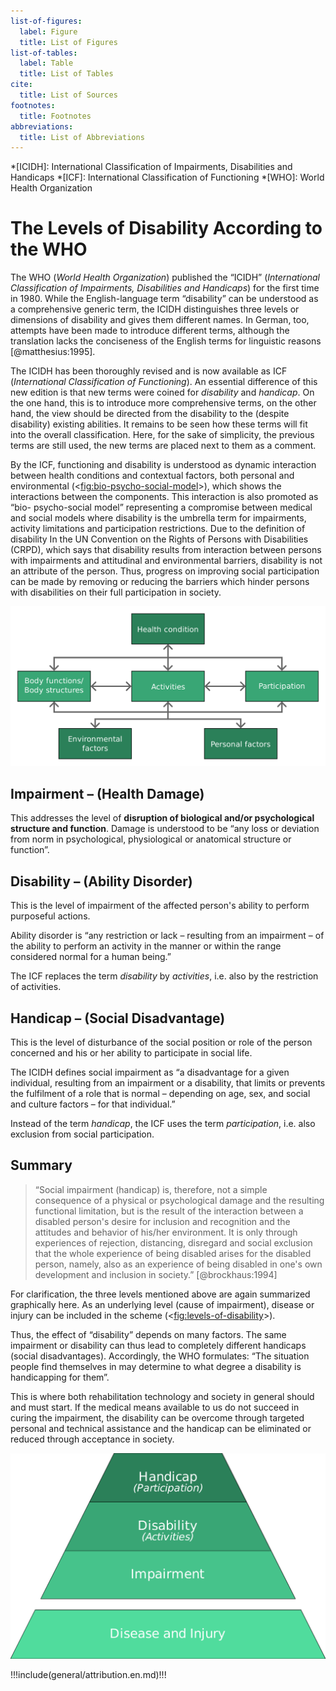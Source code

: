 ```yaml
---
list-of-figures:
  label: Figure
  title: List of Figures
list-of-tables:
  label: Table
  title: List of Tables
cite:
  title: List of Sources
footnotes:
  title: Footnotes
abbreviations:
  title: List of Abbreviations
---
```


<!-- prettier-ignore -->
*[ICIDH]: International Classification of Impairments, Disabilities and Handicaps
*[ICF]: International Classification of Functioning
*[WHO]: World Health Organization

# The Levels of Disability According to the WHO

The WHO (_World Health Organization_) published the “ICIDH” (_International Classification of Impairments, Disabilities and Handicaps_) for the first time in $1980$.
While the English-language term “disability” can be understood as a comprehensive generic term, the ICIDH distinguishes three levels or dimensions of disability and gives them different names.
In German, too, attempts have been made to introduce different terms, although the translation lacks the conciseness of the English terms for linguistic reasons [@matthesius:1995].

The ICIDH has been thoroughly revised and is now available as ICF (_International Classification of Functioning_).
An essential difference of this new edition is that new terms were coined for _disability_ and _handicap_.
On the one hand, this is to introduce more comprehensive terms, on the other hand, the view should be directed from the disability to the (despite disability) existing abilities.
It remains to be seen how these terms will fit into the overall classification.
Here, for the sake of simplicity, the previous terms are still used, the new terms are placed next to them as a comment.

By the ICF, functioning and disability is understood as dynamic interaction between health
conditions and contextual factors, both personal and environmental (<<fig:bio-psycho-social-model>>),
which shows the interactions between the components. This interaction is also promoted as “bio-
psycho-social model” representing a compromise between medical and social models where
disability is the umbrella term for impairments, activity limitations and participation restrictions.
Due to the definition of disability In the UN Convention on the Rights of Persons with Disabilities
(CRPD), which says that disability results from interaction between persons with impairments and
attitudinal and environmental barriers, disability is not an attribute of the person. Thus, progress on
improving social participation can be made by removing or reducing the barriers which hinder
persons with disabilities on their full participation in society.

<!-- FIXME - Psycho-soziales Modell in SVG umwandeln?
-->

![The integrative bio-psycho-social model of functioning, disability and health.](./pics/02/bio-psycho-social-model-of-functioning-disability-health.svg "bio-psycho-social-model#The integrative bio-psycho-social model of functioning, disability and health. [@icf:2001, @icf:bio-psycho-social-model:2001].")

## Impairment – (Health Damage)

This addresses the level of **disruption of biological and/or psychological structure and function**.
Damage is understood to be “any loss or deviation from norm in psychological, physiological or anatomical structure or function”.

## Disability – (Ability Disorder)

This is the level of impairment of the affected person's ability to perform purposeful actions.

Ability disorder is “any restriction or lack – resulting from an impairment – of the ability to perform an activity in the manner or within the range considered normal for a human being.”

The ICF replaces the term _disability_ by _activities_, i.e. also by the restriction of activities.

## Handicap – (Social Disadvantage)

This is the level of disturbance of the social position or role of the person concerned and his or her ability to participate in social life.

The ICIDH defines social impairment as “a disadvantage for a given individual, resulting from an impairment or a disability, that limits or prevents the fulfilment of a role that is normal – depending on age, sex, and social and culture factors – for that individual.”

Instead of the term _handicap_, the ICF uses the term _participation_, i.e. also exclusion from social participation.

## Summary

> “Social impairment (handicap) is, therefore, not a simple consequence of a physical or psychological damage and the resulting functional limitation, but is the result of the interaction between a disabled person's desire for inclusion and recognition and the attitudes and behavior of his/her environment.
> It is only through experiences of rejection, distancing, disregard and social exclusion that the whole experience of being disabled arises for the disabled person, namely, also as an experience of being disabled in one's own development and inclusion in society.” [@brockhaus:1994]

For clarification, the three levels mentioned above are again summarized graphically here.
As an underlying level (cause of impairment), disease or injury can be included in the scheme (<<fig:levels-of-disability>>).

Thus, the effect of “disability” depends on many factors.
The same impairment or disability can thus lead to completely different handicaps (social disadvantages).
Accordingly, the WHO formulates: “The situation people find themselves in may determine to what degree a disability is handicapping for them”.

This is where both rehabilitation technology and society in general should and must start.
If the medical means available to us do not succeed in curing the impairment, the disability can be overcome through targeted personal and technical assistance and the handicap can be eliminated or reduced through acceptance in society.

![The levels of disability and the underlying cause.](./pics/02/ebenen-der-behinderung-und-ursachen.svg "levels-of-disability#The levels of disability and the underlying cause [@zagler:2008].")

!!!include(general/attribution.en.md)!!!
